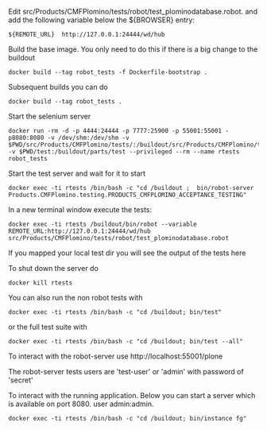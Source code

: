 Edit src/Products/CMFPlomino/tests/robot/test_plominodatabase.robot. and add the following variable below the ${BROWSER} entry:

```
${REMOTE_URL}  http://127.0.0.1:24444/wd/hub
```


Build the base image. You only need to do this if there is a big change to the buildout

```
docker build --tag robot_tests -f Dockerfile-bootstrap .
```

Subsequent builds you can do

```
docker build --tag robot_tests .
```

Start the selenium server

```
docker run -rm -d -p 4444:24444 -p 7777:25900 -p 55001:55001 -p8080:8080 -v /dev/shm:/dev/shm -v $PWD/src/Products/CMFPlomino/tests/:/buildout/src/Products/CMFPlomino/tests -v $PWD/test:/buildout/parts/test --privileged --rm --name rtests robot_tests
```

Start the test server and wait for it to start

```
docker exec -ti rtests /bin/bash -c "cd /buildout ;  bin/robot-server Products.CMFPlomino.testing.PRODUCTS_CMFPLOMINO_ACCEPTANCE_TESTING"
```

In a new terminal window execute the tests:

```
docker exec -ti rtests /buildout/bin/robot --variable REMOTE_URL:http://127.0.0.1:24444/wd/hub src/Products/CMFPlomino/tests/robot/test_plominodatabase.robot
```

If you mapped your local test dir you will see the output of the tests here


To shut down the server do

```
docker kill rtests
```

You can also run the non robot tests with

```
docker exec -ti rtests /bin/bash -c "cd /buildout; bin/test"
```

or the full test suite with

```
docker exec -ti rtests /bin/bash -c "cd /buildout; bin/test --all"
```

To interact with the robot-server use http://localhost:55001/plone

The robot-server tests users are 'test-user' or 'admin' with password of 'secret'



To interact with the running application. Below you can start a server which is available on port 8080. user admin:admin.

```
docker exec -ti rtests /bin/bash -c "cd /buildout; bin/instance fg"
```


